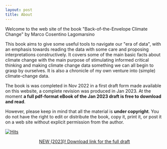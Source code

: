 ```yaml
---
layout: post
title: About
---
```


Welcome to the web site of the book "Back-of-the-Envelope Climate Change"
by Marco Cosentino Lagomarsino

This book aims to give some useful tools to navigate our "era of data", with an emphasis towards reading the data with some care and proposing interpretations constructively. It covers some of the main basic facts about climate change with the main purpose of stimulating informed critical thinking and making climate change data something we can all begin to grasp by ourselves. It is also a chronicle of my own venture into (simple) climate-change data. 

The book is was completed in Nov 2022 in a first draft form made available on this website, a complete revision was produced in Jan 2023. At the moment  **a full pdf-format eBook of the Jan 2023 draft is free to download and read**.

However, please keep in mind that all the material is **under copyright**. You do not have the right to edit or distribute the book, copy it, print it, or post it on a web site without explicit permission from the author.

[![Hits](https://hits.seeyoufarm.com/api/count/incr/badge.svg?url=https%3A%2F%2Fmcltone.github.io%2Fboe&count_bg=%23AEB6A7&title_bg=%239F9A9A&icon=mixcloud.svg&icon_color=%23D7D9E8&title=thank+you+for+visiting&edge_flat=false)](https://hits.seeyoufarm.com)



<!-- excerpt_separator -->

<p style="text-align:center">
<a href="assets/images/BOE_310123.pdf"  target="_blank">NEW (2023)! Download link for the full draft </a>
</p>

